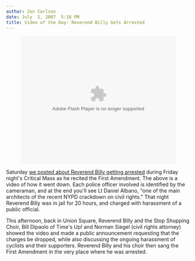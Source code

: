 ```yaml
---
author: Jen Carlson
date: July  2, 2007  5:18 PM
title: Video of the Day: Reverend Billy Gets Arrested
---
```


<p align="center"><object width="425" height="350"><param name="movie" value="http://www.youtube.com/v/u8H4YATaX1k"><param name="wmode" value="transparent"><embed src="https://web.archive.org/web/20110811083110oe_/http://www.youtube.com/v/u8H4YATaX1k" type="application/x-shockwave-flash" wmode="transparent" width="425" height="350"></object>
</p><p>
Saturday <a href="https://web.archive.org/web/20110811083110/http://gothamist.com/2007/06/30/reverend_billy.php">we posted about Reverend Billy getting arrested</a> during Friday night&apos;s Critical Mass as he recited the First Amendment. The above is a video of how it went down. Each police officer involved is identified by the cameraman, and at the end you&apos;ll see Lt Daniel Albano, &quot;one of the main architects of the recent NYPD crackdown on civil rights.&quot; That night Reverend Billy was in jail for 20 hours, and charged with harassment of a public official. 

</p><p>This afternoon, back in Union Square, Reverend Billy and the Stop Shopping Choir, Bill Dipaolo of Time&apos;s Up! and Norman Siegel (civil rights attorney) showed the video and made a public announcement requesting that the charges be dropped, while also discussing the ongoing harassment of cyclists and their supporters. Reverend Billy and his choir then sang the First Amendment in the very place where he was arrested.</p>
